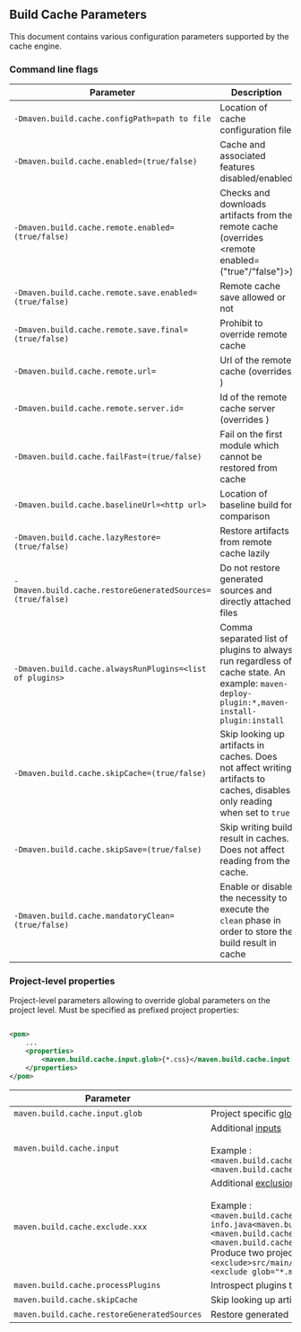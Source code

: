 <!---
 Licensed to the Apache Software Foundation (ASF) under one or more
 contributor license agreements.  See the NOTICE file distributed with
 this work for additional information regarding copyright ownership.
 The ASF licenses this file to You under the Apache License, Version 2.0
 (the "License"); you may not use this file except in compliance with
 the License.  You may obtain a copy of the License at

      http://www.apache.org/licenses/LICENSE-2.0

 Unless required by applicable law or agreed to in writing, software
 distributed under the License is distributed on an "AS IS" BASIS,
 WITHOUT WARRANTIES OR CONDITIONS OF ANY KIND, either express or implied.
 See the License for the specific language governing permissions and
 limitations under the License.
-->

## Build Cache Parameters

This document contains various configuration parameters supported by the cache engine.

### Command line flags

| Parameter                                                  | Description                                                                                                                              | Usage Scenario                                                                     |
|------------------------------------------------------------|------------------------------------------------------------------------------------------------------------------------------------------|------------------------------------------------------------------------------------|
| `-Dmaven.build.cache.configPath=path to file`              | Location of cache configuration file                                                                                                     | Cache config is not in default location                                            |
| `-Dmaven.build.cache.enabled=(true/false)`                 | Cache and associated features disabled/enabled                                                                                           | To remove noise from logs when the remote cache is not available              |
| `-Dmaven.build.cache.remote.enabled=(true/false)`          | Checks and downloads artifacts from the remote cache (overrides <remote enabled=("true"/"false")>)                                       | To control remote cache access by node, if, say, some nodes lack reliable access   |
| `-Dmaven.build.cache.remote.save.enabled=(true/false)`     | Remote cache save allowed or not                                                                                                         | To designate nodes which allowed to push in remote shared cache                    |
| `-Dmaven.build.cache.remote.save.final=(true/false)`       | Prohibit to override remote cache                                                                                                        | Prevents cache records from being overridden by subsequent builds                      |
| `-Dmaven.build.cache.remote.url=`                          | Url of the remote cache (overrides  <remote><url></url></remote>)                                                                        | To override url of remote cache from command line                                  |
| `-Dmaven.build.cache.remote.server.id=`                    | Id of the remote cache server (overrides  <remote id=""></remote>)                                                                       | To override id of remote cache server from command line                            |
| `-Dmaven.build.cache.failFast=(true/false)`                | Fail on the first module which cannot be restored from cache                                                                             | Remote cache setup/tuning/troubleshooting                                          |
| `-Dmaven.build.cache.baselineUrl=<http url>`               | Location of baseline build for comparison                                                                                                | Remote cache setup/tuning/troubleshooting                                          |
| `-Dmaven.build.cache.lazyRestore=(true/false)`             | Restore artifacts from remote cache lazily                                                                                               | Performance optimization                                                           |
| `-Dmaven.build.cache.restoreGeneratedSources=(true/false)` | Do not restore generated sources and directly attached files                                                                             | Performance optimization                                                           |
| `-Dmaven.build.cache.alwaysRunPlugins=<list of plugins>`   | Comma separated list of plugins to always run regardless of cache state. An example: `maven-deploy-plugin:*,maven-install-plugin:install` | Remote cache setup/tuning/troubleshooting                                          |
| `-Dmaven.build.cache.skipCache=(true/false)`               | Skip looking up artifacts in caches. Does not affect writing artifacts to caches, disables only reading when set to `true`               | May be used to trigger a forced rebuild when matching artifacts do exist in caches |
| `-Dmaven.build.cache.skipSave=(true/false)`            | Skip writing build result in caches. Does not affect reading from the cache.               | Configuring MR builds to benefits from the cache, but restricting writes to the `master` branch |
| `-Dmaven.build.cache.mandatoryClean=(true/false)`          | Enable or disable the necessity to execute the `clean` phase in order to store the build result in cache                                  | Reducing the risk to save "wrong" files in cache in a local dev environnement      |

### Project-level properties

Project-level parameters allowing to override global parameters on the project level. Must be specified as prefixed
project properties:

```xml

<pom>
    ...
    <properties>
        <maven.build.cache.input.glob>{*.css}</maven.build.cache.input.glob>
    </properties>
</pom>
```

| Parameter                                   | Description                                                                                                                                                                                                                                                                                                                                                                                                                                                                                                                                                    |
|---------------------------------------------|----------------------------------------------------------------------------------------------------------------------------------------------------------------------------------------------------------------------------------------------------------------------------------------------------------------------------------------------------------------------------------------------------------------------------------------------------------------------------------------------------------------------------------------------------------------|
| `maven.build.cache.input.glob`              | Project specific <a href="build-cache-config.html#global">glob</a> to select sources. Overrides the global glob.                                                                                                                                                                                                                                                                                                                                                                                                                                       |
| `maven.build.cache.input`                   | Additional <a href="build-cache-config.html#include">inputs</a><br/><br/>Example :<br/>```<maven.build.cache.input.1>src/main/scala<maven.build.cache.input.1>```<br/>```<maven.build.cache.input.2>assembly-conf<maven.build.cache.input.2>```                                                                                                                                                                                                                                                                                                                     |
| `maven.build.cache.exclude.xxx`             | Additional <a href="build-cache-config.html#class_exclude">exclusion</a>. <br/><br/>Example :<br/>```<maven.build.cache.exclude.value.1>src/main/java/package-info.java<maven.build.cache.exclude.value.1>```<br/>```<maven.build.cache.exclude.value.2>src/main/resources<maven.build.cache.exclude.value.2>```<br/>```<maven.build.cache.exclude.glob.2>*.md<maven.build.cache.exclude.glob/2>```<br/>Produce two project exclusions :  <br/>```<exclude>src/main/java/package-info.java</exclude>```<br/>```<exclude glob="*.md">src/main/resources</exclude>``` |
| `maven.build.cache.processPlugins`          | Introspect plugins to find inputs or not. The default value is true.                                                                                                                                                                                                                                                                                                                                                                                                                                                                                           |
| `maven.build.cache.skipCache`               | Skip looking up artifacts for a particular project in caches. The default value is false.                                                                                                                                                                                                                                                                                                                                                                                                                                                                      |
| `maven.build.cache.restoreGeneratedSources` | Restore generated sources and directly attached files. The default value is true.                                                                                                                                                                                                                                                                                                                                                                                                                                                                              |

